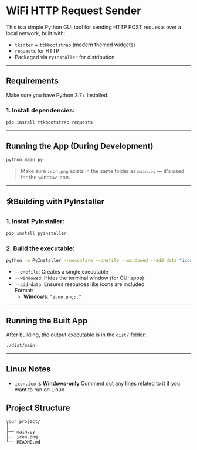 #  WiFi HTTP Request Sender

This is a simple Python GUI tool for sending HTTP POST requests over a local network, built with:

- `tkinter` + `ttkbootstrap` (modern themed widgets)
- `requests` for HTTP
- Packaged via `PyInstaller` for distribution

---

##  Requirements

Make sure you have Python 3.7+ installed.

### 1. Install dependencies:

```bash
pip install ttkbootstrap requests
```

---

##  Running the App (During Development)

```bash
python main.py
```

>  Make sure `icon.png` exists in the same folder as `main.py` — it's used for the window icon.

---

## 🛠Building with PyInstaller

### 1. Install PyInstaller:

```bash
pip install pyinstaller
```

### 2. Build the executable:

```bash
python -m PyInstaller --noconfirm --onefile --windowed --add-data "icon.png;." main.py
```

- `--onefile`: Creates a single executable
- `--windowed`: Hides the terminal window (for GUI apps)
- `--add-data`: Ensures resources like icons are included  
  Format:
  - **Windows**: `"icon.png;."`

---

## Running the Built App

After building, the output executable is in the `dist/` folder:

```bash
./dist/main
```


---

## Linux Notes

- `icon.ico` is **Windows-only**  Comment out any lines related to it if you want to run on Linux

## Project Structure

```
your_project/
│
├── main.py
├── icon.png
└── README.md
```
